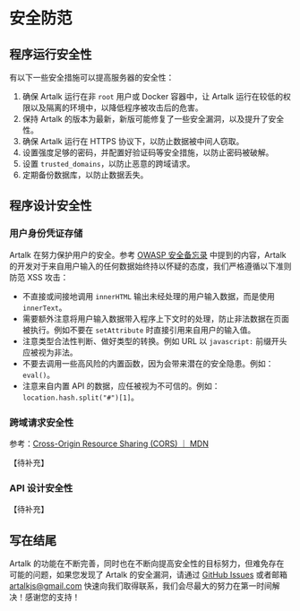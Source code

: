 # 安全防范

## 程序运行安全性

有以下一些安全措施可以提高服务器的安全性：

1. 确保 Artalk 运行在非 `root` 用户或 Docker 容器中，让 Artalk 运行在较低的权限以及隔离的环境中，以降低程序被攻击后的危害。
2. 保持 Artalk 的版本为最新，新版可能修复了一些安全漏洞，以及提升了安全性。
3. 确保 Artalk 运行在 HTTPS 协议下，以防止数据被中间人窃取。
4. 设置强度足够的密码，并配置好验证码等安全措施，以防止密码被破解。
5. 设置 `trusted_domains`，以防止恶意的跨域请求。
6. 定期备份数据库，以防止数据丢失。

## 程序设计安全性

### 用户身份凭证存储

Artalk 在努力保护用户的安全。参考 [OWASP 安全备忘录](https://cheatsheetseries.owasp.org/cheatsheets/DOM_based_XSS_Prevention_Cheat_Sheet.html) 中提到的内容，Artalk 的开发对于来自用户输入的任何数据始终持以怀疑的态度，我们严格遵循以下准则防范 XSS 攻击：

- 不直接或间接地调用 `innerHTML` 输出未经处理的用户输入数据，而是使用 `innerText`。
- 需要额外注意将用户输入数据带入程序上下文时的处理，防止非法数据在页面被执行。例如不要在 `setAttribute` 时直接引用来自用户的输入值。
- 注意类型合法性判断、做好类型的转换。例如 URL 以 `javascript:` 前缀开头应被视为非法。
- 不要去调用一些高风险的内置函数，因为会带来潜在的安全隐患。例如：`eval()`。
- 注意来自内置 API 的数据，应任被视为不可信的。例如：`location.hash.split("#")[1]`。

### 跨域请求安全性

参考：[Cross-Origin Resource Sharing (CORS) ｜ MDN](https://developer.mozilla.org/en-US/docs/Web/HTTP/CORS)

【待补充】

### API 设计安全性

【待补充】

## 写在结尾

Artalk 的功能在不断完善，同时也在不断向提高安全性的目标努力，但难免存在可能的问题，如果您发现了 Artalk 的安全漏洞，请通过 [GitHub Issues](https://github.com/ArtalkJS/Artalk/issues) 或者邮箱 artalkjs@gmail.com 快速向我们取得联系，我们会尽最大的努力在第一时间解决！感谢您的支持！
